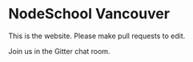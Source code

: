NodeSchool Vancouver
=================

This is the website. Please make pull requests to edit.

Join us in the Gitter chat room.